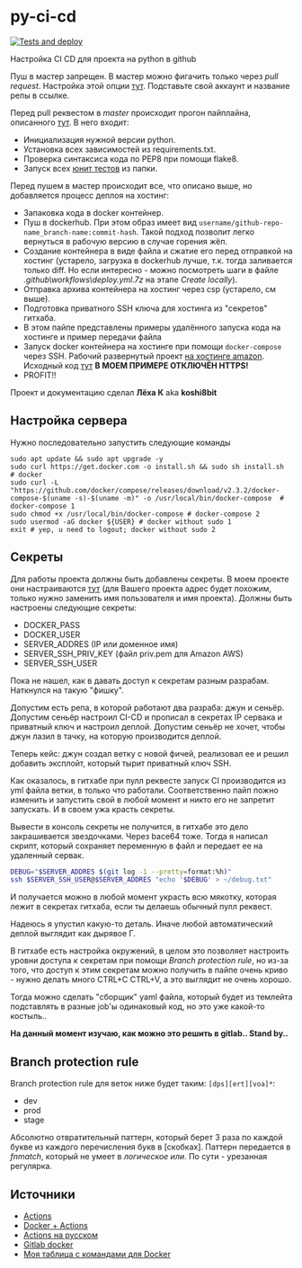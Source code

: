 # py-ci-cd
[![Tests and deploy](https://github.com/koshi8bit/py-ci-cd/actions/workflows/deploy.yml/badge.svg)](https://github.com/koshi8bit/py-ci-cd/actions/workflows/deploy.yml)

Настройка CI CD для проекта на python в github

Пуш в мастер запрещен. В мастер можно фигачить только через *pull request*. Настройка этой опции
[тут](https://github.com/koshi8bit/py-ci-cd/settings/branches). Подставьте свой аккаунт и название репы в ссылке.

Перед pull реквестом в *master* происходит прогон пайплайна, описанного [тут](.github/workflows/deploy.yml).
В него входит:
- Инициализация нужной версии python.
- Установка всех зависимостей из requirements.txt.
- Проверка синтаксиса кода по PEP8 при помощи flake8.
- Запуск всех [юнит тестов](tests/) из папки.
 
Перед пушем в мастер происходит все, что описано выше, но добавляется процесс деплоя на хостинг:
- Запаковка кода в docker контейнер.
- Пуш в dockerhub. При этом образ имеет вид `username/github-repo-name_branch-name:commit-hash`. 
  Такой подход позволит легко вернуться в рабочую версию в случае горения жёп.
- Создание контейнера в виде файла и сжатие его перед отправкой на хостинг (устарело, загрузка в dockerhub лучше, т.к.
  тогда заливается только diff. Но если интересно - можно посмотреть шаги в файле _.github\workflows\deploy.yml.7z_ на этапе _Create locally_).
- Отправка архива контейнера на хостинг через csp (устарело, см выше).
- Подготовка приватного SSH ключа для хостинга из "секретов" гитхаба.
- В этом пайпе представлены примеры удалённого запуска кода на хостинге и пример передачи файла
- Запуск docker контейнера на хостинге при помощи `docker-compose` через SSH. Рабочий развернутый проект [на хостинге amazon](ec2-3-16-212-40.us-east-2.compute.amazonaws.com:5000/api/v2/foo). Исходный код [тут](src/main.py) **В МОЕМ ПРИМЕРЕ ОТКЛЮЧЁН HTTPS!** 
- PROFIT!!

Проект и документацию сделал **Лёха К** aka **koshi8bit** 

## Настройка сервера
Нужно последовательно запустить следующие команды
```
sudo apt update && sudo apt upgrade -y
sudo curl https://get.docker.com -o install.sh && sudo sh install.sh  # docker
sudo curl -L "https://github.com/docker/compose/releases/download/v2.3.2/docker-compose-$(uname -s)-$(uname -m)" -o /usr/local/bin/docker-compose  # docker-compose 1
sudo chmod +x /usr/local/bin/docker-compose # docker-compose 2
sudo usermod -aG docker ${USER} # docker without sudo 1
exit # yep, u need to logout; docker without sudo 2
```
## Секреты
Для работы проекта должны быть добавлены секреты. В моем проекте они настраиваются 
[тут](https://github.com/koshi8bit/py-ci-cd/settings/secrets/actions) (для Вашего проекта адрес будет похожим, 
только нужно заменить имя пользователя и имя проекта). Должны быть настроены следующие секреты:
- DOCKER_PASS
- DOCKER_USER
- SERVER_ADDRES (IP или доменное имя)
- SERVER_SSH_PRIV_KEY (файл priv.pem для Amazon AWS)
- SERVER_SSH_USER

Пока не нашел, как в давать доступ к секретам разным разрабам. Наткнулся на такую "фишку".

Допустим есть репа, в которой работают два разраба: джун и сеньёр. Допустим сеньёр настроил CI-CD и прописал в секретах IP сервака и приватный ключ и настроил деплой. Допустим сеньёр не хочет, чтобы джун лазил в тачку, на которую производится деплой.

Теперь кейс: джун создал ветку с новой фичей, реализовал ее и решил добавить эксплойт, который тырит приватный ключ SSH. 

Как оказалось, в гитхабе при пулл реквесте запуск CI производится из yml файла ветки, в только что работали. 
Соответственно пайп пожно изменить и запустить свой в любой момент и никто его не запретит запускать. И в своем 
ужа красть секреты. 

Вывести в консоль секреты не получится, в гитхабе это дело закрашивается звездочками. 
Через bace64 тоже. Тогда я написал скрипт, который сохраняет переменную в файл и передает ее на удаленный сервак.

```bash
DEBUG="$SERVER_ADDRES $(git log -1 --pretty=format:%h)"
ssh $SERVER_SSH_USER@$SERVER_ADDRES "echo '$DEBUG' > ~/debug.txt"
```

И получается можно в любой момент украсть всю мякотку, которая лежит в секретах гитхаба, если ты делаешь обычный пулл реквест.

Надеюсь я упустил какую-то деталь. Иначе любой автоматический деплой выглядит как дырявое Г.

В гитхабе есть настройка окружений, в целом это позволяет настроить уровни доступа к секретам при помощи 
_Branch protection rule_, но из-за того, что доступ к этим секретам можно получить в пайпе очень криво - нужно
делать много CTRL+C CTRL+V, а это выглядит не очень хорошо.

Тогда можно сделать "сборщик" yaml файла, который будет из темлейта подставлять в разные job'ы одинаковый код, 
но это уже какой-то костыль.. 

**На данный момент изучаю, как можно это решить в gitlab.. Stand by..** 

## Branch protection rule
Branch protection rule для веток ниже будет таким: `[dps][ert][voa]*`:
- dev
- prod
- stage 

Абсолютно отвратительный паттерн, который берет 3 раза по каждой букве из каждого перечисления букв в [скобках]. Паттерн передается в _fnmatch_, 
который не умеет в _логическое или_. По сути - урезанная регулярка.

## Источники
- [Actions](https://youtu.be/WTofttoD2xg?t=82)
- [Docker + Actions](https://youtu.be/09lZdSpeHAk?t=80)
- [Actions на русском](https://youtu.be/hevU4NdIsoU)
- [Gitlab docker](https://youtu.be/RV0845KmsNI)
- [Моя таблица с командами для Docker](https://docs.google.com/spreadsheets/d/1XWuif-QDWUb66IGFz_dPtnHq3K8sGVm4_GctkrrSni4/edit#gid=882078486)
